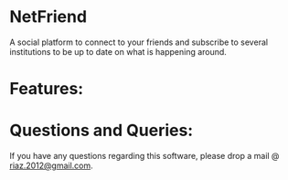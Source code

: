 NetFriend
=========

A social platform to connect to your friends and subscribe to several institutions to be up to date on what is happening around.


Features:
=============

Questions and Queries:
=============================
If you have any questions regarding this software, please drop a mail @ riaz.2012@gmail.com.
